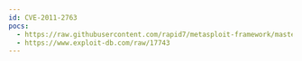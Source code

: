```yaml
---
id: CVE-2011-2763
pocs:
  - https://raw.githubusercontent.com/rapid7/metasploit-framework/master/modules/exploits/unix/http/lifesize_room.rb
  - https://www.exploit-db.com/raw/17743
---
```


